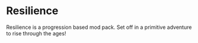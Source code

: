 # Resilience
Resilience is a progression based mod pack. Set off in a primitive adventure to rise through the ages! 
